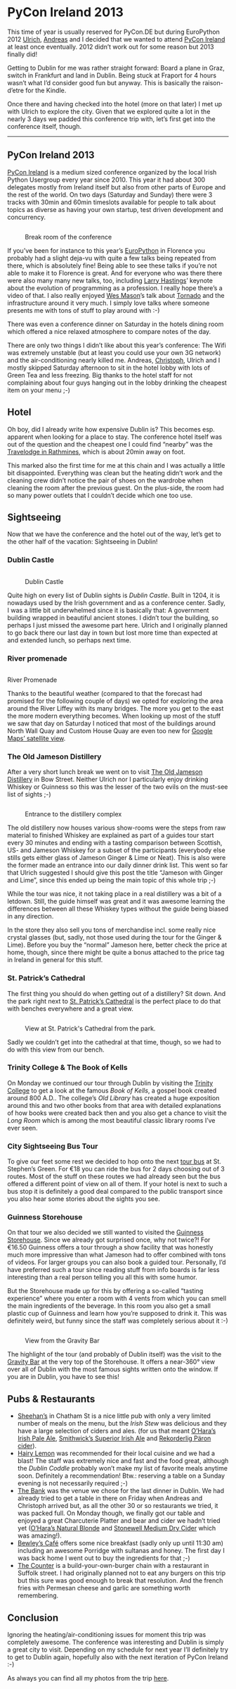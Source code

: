 # PyCon Ireland 2013

This time of year is usually reserved for PyCon.DE but during EuroPython 2012 [Ulrich][ulope], [Andreas][mfa] and I decided that we wanted to attend [PyCon Ireland][pyie] at least once eventually. 2012 didn’t work out for some reason but 2013 finally did!

Getting to Dublin for me was rather straight forward: Board a plane in Graz, switch in Frankfurt and land in Dublin. Being stuck at Fraport for 4 hours wasn’t what I’d consider good fun but anyway. This is basically the raison-d’etre for the Kindle.

Once there and having checked into the hotel (more on that later) I met up with Ulrich to explore the city. Given that we explored quite a lot in the nearly 3 days we padded this conference trip with, let’s first get into the conference itself, though.

----------------------

## PyCon Ireland 2013

[PyCon Ireland][pyie] is a medium sized conference organized by the local Irish Python Usergroup every year since 2010. This year it had about 300 delegates mostly from Ireland itself but also from other parts of Europe and the rest of the world. On two days (Saturday and Sunday) there were 3 tracks with 30min and 60min timeslots available for people to talk about topics as diverse as having your own startup, test driven development and concurrency.

<figure>
    <img src="http://photos.h10n.me/Conferences/PyCon-Ireland-2013/i-xp9F7Zq/0/XL/DSC01361-XL.jpg" alt="">
    <figcaption><p>Break room of the conference</p></figcaption>
</figure>

If you’ve been for instance to this year’s [EuroPython][ep13] in Florence you probably had a slight deja-vu with quite a few talks being repeated from there, which is absolutely fine! Being able to see these talks if you’re not able to make it to Florence is great. And for everyone who was there there were also many many new talks, too, including [Larry Hastings][lh]’  keynote about the evolution of programming as a profession. I really hope there’s a video of that. I also really enjoyed [Wes Mason][wm]’s talk about [Tornado][to] and the infrastructure around it very much. I simply love talks where someone presents me with tons of stuff to play around with :-)

There was even a conference dinner on Saturday in the hotels dining room which offered a nice relaxed atmosphere to compare notes of the day.

There are only two things I didn’t like about this year’s conference: The Wifi was extremely unstable (but at least you could use your own 3G network) and the air-conditioning nearly killed me. Andreas, [Christoph][jarus], Ulrich and I mostly skipped Saturday afternoon to sit in the hotel lobby with lots of Green Tea and less freezing. Big thanks to the hotel staff for not complaining about four guys hanging out in the lobby drinking the cheapest item on your menu ;-)

## Hotel

Oh boy, did I already write how expensive Dublin is? This becomes esp. apparent when looking for a place to stay. The conference hotel itself was out of the question and the cheapest one I could find “nearby” was the [Travelodge in Rathmines][hotel], which is about 20min away on foot.

This marked also the first time for me at this chain and I was actually a little bit disappointed. Everything was clean but the heating didn’t work and the cleaning crew didn’t notice the pair of shoes on the wardrobe when cleaning the room after the previous guest. On the plus-side, the room had so many power outlets that I couldn’t decide which one too use.

## Sightseeing

Now that we have the conference and the hotel out of the way, let’s get to the other half of the vacation: Sightseeing in Dublin!

### Dublin Castle

<figure>
    <img src="http://photos.h10n.me/Conferences/PyCon-Ireland-2013/i-RnRb7Wj/0/L/DSC01267-L.jpg" alt="">
    <figcaption><p>Dublin Castle</p></figcaption>
</figure>

Quite high on every list of Dublin sights is *Dublin Castle*. Built in 1204, it is nowadays used by the Irish government and as a conference center. Sadly, I was a little bit underwhelmed since it is basically that: A government building wrapped in beautiful ancient stones. I didn’t tour the building, so perhaps I just missed the awesome part here. Ulrich and I originally planned to go back there our last day in town but lost more time than expected at and extended lunch, so perhaps next time.

### River promenade

<figcaption>
    <img src="http://photos.h10n.me/Conferences/PyCon-Ireland-2013/i-dZzKW7z/0/XL/DSC01290-XL.jpg" alt="">
    <figcaption>
        <p>River Promenade</p>
    </figcaption>
</figcaption>

Thanks to the beautiful weather (compared to that the forecast had promised for the following couple of days) we opted for exploring the area around the River Liffey with its many bridges. The more you get to the east the more modern everything becomes. When looking up most of the stuff we saw that day on Saturday I noticed that most of the buildings around North Wall Quay and Custom House Quay are even too new for [Google Maps’ satellite view](https://www.evernote.com/shard/s3/sh/f73d4f19-2aa6-422a-95ff-89b540477a15/a1b2fc3b2c057f61d19e092448c4b734).

### The Old Jameson Distillery

After a very short lunch break we went on to visit [The Old Jameson Distillery][ojd] in Bow Street. Neither Ulrich nor I particularly enjoy drinking Whiskey or Guinness so this was the lesser of the two evils on the must-see list of sights ;-)

<figure><img src="http://photos.h10n.me/Conferences/PyCon-Ireland-2013/i-LLjCfT5/0/XL/DSC01344-XL.jpg" alt="">
    <figcaption>
        <p>Entrance to the distillery complex</p>
    </figcaption>
</figure>

The old distillery now houses various show-rooms were the steps from raw material to finished Whiskey are explained as part of a guides tour start every 30 minutes and ending with a tasting comparison between Scottish, US- and Jameson Whiskey for a subset of the participants (everybody else stills gets either glass of Jameson Ginger & Lime or Neat). This is also were the former made an entrance into our daily dinner drink list. This went so far that Ulrich suggested I should give this post the title “Jameson with Ginger and Lime”, since this ended up being the main topic of this whole trip ;-)

While the tour was nice, it not taking place in a real distillery was a bit of a letdown. Still, the guide himself was great and it was awesome learning the differences between all these Whiskey types without the guide being biased in any direction.

In the store they also sell you tons of merchandise incl. some really nice crystal glasses (but, sadly, not those used during the tour for the Ginger & Lime). Before you buy the “normal” Jameson here, better check the price at home, though, since there might be quite a bonus attached to the price tag in Ireland in general for this stuff.

### St. Patrick’s Cathedral

The first thing you should do when getting out of a distillery? Sit down. And the park right next to [St. Patrick’s Cathedral][spc] is the perfect place to do that with benches everywhere and a great view.

<figure><img src="http://photos.h10n.me/Conferences/PyCon-Ireland-2013/i-hjN9Jnd/0/XL/DSC01352_3_4_tonemapped-XL.jpg" alt="">
<figcaption>
    <p>View at St. Patrick's Cathedral from the park.</p>
</figcaption></figure>

Sadly we couldn’t get into the cathedral at that time, though, so we had to do with this view from our bench.

### Trinity College & The Book of Kells

<img src="http://photos.h10n.me/Conferences/PyCon-Ireland-2013/i-93qTSb8/0/M/DSC01389-M.jpg" class="left" alt="" />On Monday we continued our tour through Dublin by visiting the [Trinity College][tcd] to get a look at the famous *Book of Kells*, a gospel book created around 800 A.D.. The college’s *Old Library* has created a huge exposition around this and two other books from that area with detailed explanations of how books were created back then and you also get a chance to visit the *Long Room* which is among the most beautiful classic library rooms I’ve ever seen.


### City Sightseeing Bus Tour

To give our feet some rest we decided to hop onto the next [tour bus][csd] at St. Stephen’s Green. For €18 you can ride the bus for 2 days choosing out of 3 routes. Most of the stuff on these routes we had already seen but the bus offered a different point of view on all of them. If your hotel is next to such a bus stop it is definitely a good deal compared to the public transport since you also hear some stories about the sights you see.

### Guinness Storehouse

On that tour we also decided we still wanted to visited the [Guinness Storehouse][gsh]. Since we already got surprised once, why not twice?! For €16.50 Guinness offers a tour through a show facility that was honestly much more impressive than what Jameson had to offer combined with tons of videos. For larger groups you can also book a guided tour. Personally, I’d have preferred such a tour since reading stuff from info boards is far less interesting than a real person telling you all this with some humor.

But the Storehouse made up for this by offering a so-called “tasting experience” where you enter a room with 4 vents from which you can smell the main ingredients of the beverage. In this room you also get a small plastic cup of Guinness and learn how you’re supposed to drink it. This was definitely weird, but funny since the staff was completely serious about it :-)

<figure><img src="http://photos.h10n.me/Conferences/PyCon-Ireland-2013/i-Gvx7FCP/0/L/DSC01536-L.jpg" alt="">
<figcaption>
    <p>View from the Gravity Bar</p>
</figcaption></figure>

The highlight of the tour (and probably of Dublin itself) was the visit to the [Gravity Bar][gb] at the very top of the Storehouse. It offers a near-360° view over all of Dublin with the most famous sights written onto the window. If you are in Dublin, you have to see this!

## Pubs & Restaurants

* [Sheehan’s](http://www.yelp.ie/biz/sheehans-dublin) in Chatham St is a nice little pub with only a very limited number of meals on the menu, but the *Irish Stew* was delicious and they have a large selection of ciders and ales. (for us that meant [O’Hara’s Irish Pale Ale][oipa], [Smithwick’s Superior Irish Ale][sia] and [Rekorderlig Päron cider][rc]).
* [Hairy Lemon](http://www.thehairylemon.ie/) was recommended for their local cuisine and we had a blast! The staff was extremely nice and fast and the food great, although the *Dublin Coddle* probably won’t make my list of favorite meals anytime soon. Definitely a recommendation! Btw.: reserving a table on a Sunday evening is not necessarily required ;-)
* [The Bank]() was the venue we chose for the last dinner in Dublin. We had already tried to get a table in there on Friday when Andreas and Christoph arrived but, as all the other 30 or so restaurants we tried, it was packed full. On Monday though, we finally got our table and enjoyed a great Charcuterie Platter and bear and cider we hadn’t tried yet ([O’Hara’s Natural Blonde][onb] and [Stonewell Medium Dry Cider][smdc] which was amazing!).
* [Bewley’s Café][bc] offers some nice breakfast (sadly only up until 11:30 am) including an awesome Porridge with sultanas and honey. The first day I was back home I went out to buy the ingredients for that ;-)
* [The Counter][tc] is a build-your-own-burger chain with a restaurant in Suffolk street. I had originally planned not to eat any burgers on this trip but this sure was good enough to break that resolution. And the french fries with Permesan cheese and garlic are something worth remembering.

## Conclusion

Ignoring the heating/air-conditioning issues for moment this trip was completely awesome. The conference was interesting and Dublin is simply a great city to visit. Depending on my schedule for next year I’ll definitely try to get to Dublin again, hopefully also with the next iteration of PyCon Ireland :-)

As always you can find all my photos from the trip [here][ph].

[pyie]: http://python.ie/pycon/2013/
[csd]: http://www.citysightseeingdublin.ie/
[gsh]: http://www.guinness-storehouse.com/en/Index.aspx
[rc]: http://www.abro.se/produkter/cider-blanddrycker-egentillverkad/rekorderlig-paron/rekorderlig-paron-2-25-/
[sia]: http://www.smithwicks.ie/what-is-smx.html
[ph]: http://photos.h10n.me/Conferences/PyCon-Ireland-2013/
[gb]: http://www.guinness-storehouse.com/en/rooms_gravity_bar.aspx
[ulope]: https://twitter.com/ulope
[mfa]: https://twitter.com/mfandreas
[ep13]: https://ep2013.europython.eu/ep2013/
[lh]: http://www.larryhastings.com/
[wm]: https://twitter.com/1stvamp
[to]: http://www.tornadoweb.org/
[tc]: http://www.thecounterburger.com/dublin_suffolk_street/
[bc]: http://bewleys.com/bewleys-grafton-street-cafe
[smdc]: http://www.stonewellcider.com/content/stonewell-medium-dry-cider
[onb]: http://www.carlowbrewing.com/our-beers/oharas-natural-blonde/
[jarus]: http://christophheer.me/
[hotel]: http://www.travelodge.ie/hotels/286/Dublin-City-Centre-Rathmines-hotel
[ojd]: http://www.tours.jamesonwhiskey.com/
[spc]: http://www.stpatrickscathedral.ie/index.aspx
[tcd]: http://www.tcd.ie/
[oipa]: http://www.carlowbrewing.com/our-beers/oharas-irish-pale-ale/
